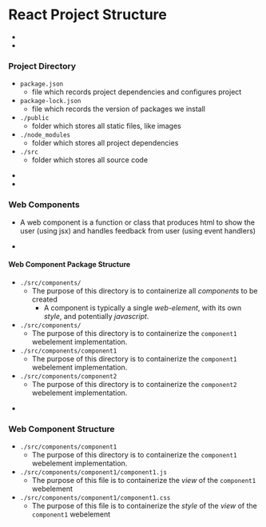 # React Project Structure



-
-
### Project Directory
* `package.json`
    * file which records project dependencies and configures project
* `package-lock.json`
    * file which records the version of packages we install
* `./public`
    * folder which stores all static files, like images
* `./node_modules`
    * folder which stores all project dependencies
* `./src`
    * folder which stores all source code    


-
-
### Web Components
* A web component is a function or class that produces html to show the user (using jsx) and handles feedback from user (using event handlers)


-
#### Web Component Package Structure
* `./src/components/`
    * The purpose of this directory is to containerize all _components_ to be created
        * A component is typically a single _web-element_, with its own _style_, and potentially _javascript_.
* `./src/components/`
    * The purpose of this directory is to containerize the `component1` webelement implementation.
* `./src/components/component1`
    * The purpose of this directory is to containerize the `component1` webelement implementation.
* `./src/components/component2`
    * The purpose of this directory is to containerize the `component2` webelement implementation.



-
### Web Component Structure
* `./src/components/component1`
    * The purpose of this directory is to containerize the `component1` webelement implementation.
* `./src/components/component1/component1.js`
    * The purpose of this file is to containerize the _view_ of the `component1` webelement
* `./src/components/component1/component1.css`
    * The purpose of this file is to containerize the _style_ of the _view_ of the `component1` webelement
